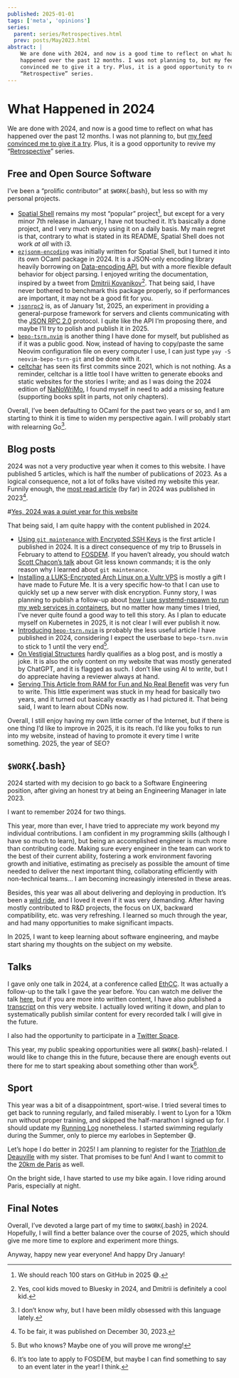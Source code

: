 ```yaml
---
published: 2025-01-01
tags: ['meta', 'opinions']
series:
  parent: series/Retrospectives.html
  prev: posts/May2023.html
abstract: |
    We are done with 2024, and now is a good time to reflect on what has
    happened over the past 12 months. I was not planning to, but my feed
    convinced me to give it a try. Plus, it is a good opportunity to revive my
    “Retrospective” series.
---
```


# What Happened in 2024

We are done with 2024, and now is a good time to reflect on what has happened
over the past 12 months. I was not planning to, but [my feed convinced me to
give it a try][origin]. Plus, it is a good opportunity to revive my
“[Retrospective]” series.

[origin]: https://www.paulox.net/2024/12/31/my-2024-in-review/
[Retrospective]: series/Retrospectives.html

## Free and Open Source Software

I’ve been a “prolific contributor” at `$WORK`{.bash}, but less so with my
personal projects.

- [Spatial Shell][spatial] remains my most “popular” project[^stars], but
  except for a very minor 7th release in January, I have not touched it. It’s
  basically a done project, and I very much enjoy using it on a daily basis. My
  main regret is that, contrary to what is stated in its README, Spatial Shell
  does not work _at all_ with i3.
- [`ezjsonm-encoding`][encoding] was initially written for Spatial Shell, but I
  turned it into its own OCaml package in 2024. It is a JSON-only encoding
  library heavily borrowing on [Data-encoding API][Data-encoding], but with a
  more flexible default behavior for object parsing. I enjoyed writing the
  documentation, inspired by a tweet from [Dmitrii Kovanikov][chshersh][^bsky].
  That being said, I have never bothered to benchmark this package properly, so
  if performances are important, it may not be a good fit for you.
- [`jsonrpc2`][jsonrpc2] is, as of January 1st, 2025, an experiment in
  providing a general-purpose framework for servers and clients communicating
  with the [JSON RPC 2.0] protocol. I quite like the API I’m proposing there,
  and maybe I’ll try to polish and publish it in 2025.
- [`bepo-tsrn.nvim`][plugin] is another thing I have done for myself, but
  published as if it was a public good. Now, instead of having to copy/paste
  the same Neovim configuration file on every computer I use, I can just type
  `yay -S neovim-bepo-tsrn-git` and be done with it.
- [celtchar] has seen its first commits since 2021, which is not nothing. As a
  reminder, celtchar is a little tool I have written to generate ebooks and
  static websites for the stories I write; and as I was doing the 2024 edition
  of [NaNoWriMo], I found myself in need to add a missing feature (supporting
  books split in parts, not only chapters).

[^stars]: We should reach 100 stars on GitHub in 2025 😅.
[^bsky]: Yes, cool kids moved to Bluesky in 2024, and Dmitrii is definitely a
    cool kid.

[spatial]: https://github.com/lthms/spatial-shell
[encoding]: https://github.com/lthms/ezjsonm-encoding
[jsonrpc2]: https://github.com/lthms/jsonrpc2
[plugin]: https://github.com/lthms/bepo-tsrn.nvim
[Data-encoding]: https://ocaml.org/p/data-encoding/latest
[chshersh]: https://bsky.app/profile/chshersh.com
[JSON RPC 2.0]: https://www.jsonrpc.org/specification
[celtchar]: https://github.com/lthms/celtchar
[nanowrimo]: https://nanowrimo.org

Overall, I’ve been defaulting to OCaml for the past two years or so, and I am
starting to think it is time to widen my perspective again. I will probably
start with relearning Go[^go].

[^go]: I don’t know why, but I have been mildly obsessed with this language
    lately.

## Blog posts

2024 was not a very productive year when it comes to this website. I have
published 5 articles, which is half the number of publications of 2023. As a
logical consequence, not a lot of folks have visited my website this year.
Funnily enough, the [most read article][cft] (by far) in 2024 was published in
2023[^almost].

[^almost]: To be fair, it was published on December 30, 2023.

#[Yes, 2024 was a quiet year for this website](/img/2024.png)

That being said, I am quite happy with the content published in 2024.

- [Using `git maintenance` with Encrypted SSH Keys][git] is the first article I
  published in 2024. It is a direct consequence of my trip to Brussels in
  February to attend to [FOSDEM]. If you haven’t already, you should watch
  [Scott Chacon’s talk][scott] about Git less known commands; it is the only
  reason why I learned about `git maintenance`.
- [Installing a LUKS-Encrypted Arch Linux on a Vultr VPS][luks] is mostly a
  gift I have made to Future Me. It is a very specific how-to that I can use to
  quickly set up a new server with disk encryption. Funny story, I was planning
  to publish a follow-up about [how I use systemd-nspawn to run my web services
  in containers][nspawn], but no matter how many times I tried, I’ve never
  quite found a good way to tell this story. As I plan to educate myself on
  Kubernetes in 2025, it is not clear I will ever publish it now.
- [Introducing `bepo-tsrn.nvim`][bepo] is probably the less useful article I
  have published in 2024, considering I expect the userbase to `bepo-tsrn.nvim`
  to stick to 1 until the very end[^challenge].
- [On Vestigial Structures][vestigal] hardly qualifies as a blog post, and is
  mostly a joke. It is also the only content on my website that was mostly
  generated by ChatGPT, and it is flagged as such. I don’t like using AI to
  _write_, but I do appreciate having a reviewer always at hand.
- [Serving This Article from RAM for Fun and No Real Benefit][dream] was very
  fun to write. This little experiment was stuck in my head for basically two
  years, and it turned out basically exactly as I had pictured it. That being
  said, I want to learn about CDNs now.

[^challenge]: But who knows? Maybe one of you will prove me wrong!

[git]: GitMaintenanceSshEncryptedKeys.html
[FOSDEM]: https://archive.fosdem.org/2024/
[scott]: https://www.youtube.com/watch?v=aolI_Rz0ZqY&pp=ygUZc28geW91IHRoaW5rIHlvdSBrbm93IGdpdA%3D%3D
[luks]: LUKSEncryptedVPS.html
[bepo]: BepoNvim.html
[vestigal]: VestigialStructures.html
[dream]: DreamWebsite.html
[nspawn]: https://github.com/lthms/nspawn
[cft]: http://localhost:8000/~lthms/posts/SpatialShell6.html

Overall, I still enjoy having my own little corner of the Internet, but if there is
one thing I’d like to improve in 2025, it is its reach. I’d like you folks to
run into my website, instead of having to promote it every time I write
something. 2025, the year of SEO?

## `$WORK`{.bash}

2024 started with my decision to go back to a Software Engineering position,
after giving an honest try at being an Engineering Manager in late 2023.

I want to remember 2024 for two things.

This year, more than ever, I have tried to appreciate my work beyond my
individual contributions. I am confident in my programming skills (although I
have so much to learn), but being an accomplished engineer is much more than
contributing code. Making sure every engineer in the team can work to the best
of their current ability, fostering a work environment favoring growth and
initiative, estimating as precisely as possible the amount of time needed to
deliver the next important thing, collaborating efficiently with non-technical
teams... I am becoming increasingly interested in these areas.

Besides, this year was all about delivering and deploying in production. It’s
been a [wild ride], and I loved it even if it was very demanding. After having
mostly contributed to R&D projects, the focus on UX, backward compatibility,
etc. was very refreshing. I learned so much through the year, and had many
opportunities to make significant impacts.

In 2025, I want to keep learning about software engineering, and maybe start
sharing my thoughts on the subject on my website.

[wild ride]: https://medium.com/etherlink/post-mortem-etherlink-mainnet-beta-public-endpoint-denial-of-service-cfcaf1a7bb77

## Talks

I gave only one talk in 2024, at a conference called [EthCC]. It was actually a
follow-up to the talk I gave the year before. You can watch me deliver the talk
[here][video], but if you are more into written content, I have also published
a [transcript] on this very website. I actually loved writing it down, and plan
to systematically publish similar content for every recorded talk I will give
in the future.

I also had the opportunity to participate in a [Twitter Space].

This year, my public speaking opportunities were all `$WORK`{.bash}-related. I
would like to change this in the future, because there are enough events out
there for me to start speaking about something other than work[^fosdem].

[^fosdem]: It’s too late to apply to FOSDEM, but maybe I can find something to
    say to an event later in the year! I think.

[EthCC]: https://ethcc.io/
[video]: https://ethcc.io/archives/being-a-stage-2-rollup-from-day-1-etherlinks-journey
[transcript]: BeingStage2Rollup.html
[Twitter Space]: https://x.com/etherlink/status/1852378990712930664

## Sport

This year was a bit of a disappointment, sport-wise. I tried several times to
get back to running regularly, and failed miserably. I went to Lyon for a 10km
run without proper training, and skipped the half-marathon I signed up for. I
should update my [Running Log][running] nonetheless. I started swimming
regularly during the Summer, only to pierce my earlobes in September 😅.

Let’s hope I do better in 2025! I am planning to register for the [Triathlon de
Deauville][triathlon] with my sister. That promises to be fun! And I
want to commit to the [20km de Paris][20km] as well.

On the bright side, I have started to use my bike again. I love riding around
Paris, especially at night.

[triathlon]: https://triathlondeauville.com/
[running]: /running.html
[20km]: https://vredestein.20kmparis.com/

## Final Notes

Overall, I’ve devoted a large part of my time to `$WORK`{.bash} in 2024.
Hopefully, I will find a better balance over the course of 2025, which should
give me more time to explore and experiment more things.

Anyway, happy new year everyone! And happy Dry January!
